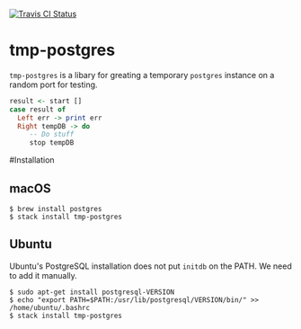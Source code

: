 [![Travis CI Status](https://travis-ci.org/jfischoff/tmp-postgres.svg?branch=master)](http://travis-ci.org/jfischoff/tmp-postgres)
# tmp-postgres

`tmp-postgres` is a libary for greating a temporary `postgres` instance on a random port for testing.

```haskell
result <- start []
case result of
  Left err -> print err
  Right tempDB -> do
     -- Do stuff
     stop tempDB
```

#Installation

## macOS
```
$ brew install postgres
$ stack install tmp-postgres
```

## Ubuntu

Ubuntu's PostgreSQL installation does not put `initdb` on the PATH. We need to add it manually.

```
$ sudo apt-get install postgresql-VERSION
$ echo "export PATH=$PATH:/usr/lib/postgresql/VERSION/bin/" >> /home/ubuntu/.bashrc
$ stack install tmp-postgres
```
